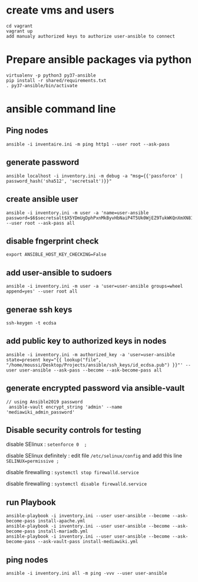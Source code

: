 
# create vms and users

```aidl
cd vagrant
vagrant up
add manualy authorized keys to authorize user-ansible to connect
```


# Prepare ansible packages via python 

```aidl
virtualenv -p python3 py37-ansible
pip install -r shared/requirements.txt
. py37-ansible/bin/activate
```
# ansible command line
## Ping nodes
```aidl
ansible -i inventaire.ini -m ping http1 --user root --ask-pass
```

## generate password
```aidl
ansible localhost -i inventory.ini -m debug -a "msg={{'passforce' | password_hash('sha512', 'secretsalt')}}"
```

## create ansible user
```aidl
ansible -i inventory.ini -m user -a 'name=user-ansible password=$6$secretsalt$X5YDmUgDphPxnMkByvHbNaiP4T5Uk0WjEZ9TukWKQnXmXN81jG3DcGZnNJiSz9ltgPhplH92HOR/RqgmyS.zN1' --user root --ask-pass all
```

## disable fngerprint check
```aidl
export ANSIBLE_HOST_KEY_CHECKING=False
```
## add user-ansible to sudoers
```aidl
ansible -i inventory.ini -m user -a 'user=user-ansible groups=wheel append=yes' --user root all
```

## generae ssh keys
```aidl
ssh-keygen -t ecdsa
```

## add public key to authorized keys in nodes
```aidl
ansible -i inventory.ini -m authorized_key -a 'user=user-ansible state=present key="{{ lookup("file", "/home/moussi/Desktop/Projects/ansible/ssh_keys/id_ecdsa.pub") }}"' --user user-ansible --ask-pass --become --ask-become-pass all
```

## generate encrypted password via ansible-vault
```aidl
// using Ansible2019 password
 ansible-vault encrypt_string 'admin' --name 'mediawiki_admin_password'
```

## Disable security controls for testing

disable  SElinux :  ```setenforce 0  ;```  

disable  SElinux definitely : edit file  ```/etc/selinux/config```  and add this line ```SELINUX=permissive ;```  

disable firewalling : ```systemctl stop firewalld.service```  

disable firewalling : ```systemctl disable firewalld.service```

## run  Playbook
```aidl
ansible-playbook -i inventory.ini --user user-ansible --become --ask-become-pass install-apache.yml 
ansible-playbook -i inventory.ini --user user-ansible --become --ask-become-pass install-mariadb.yml
ansible-playbook -i inventory.ini --user user-ansible --become --ask-become-pass --ask-vault-pass install-mediawiki.yml
```

## ping nodes
```aidl
ansible -i inventory.ini all -m ping -vvv --user user-ansible
```